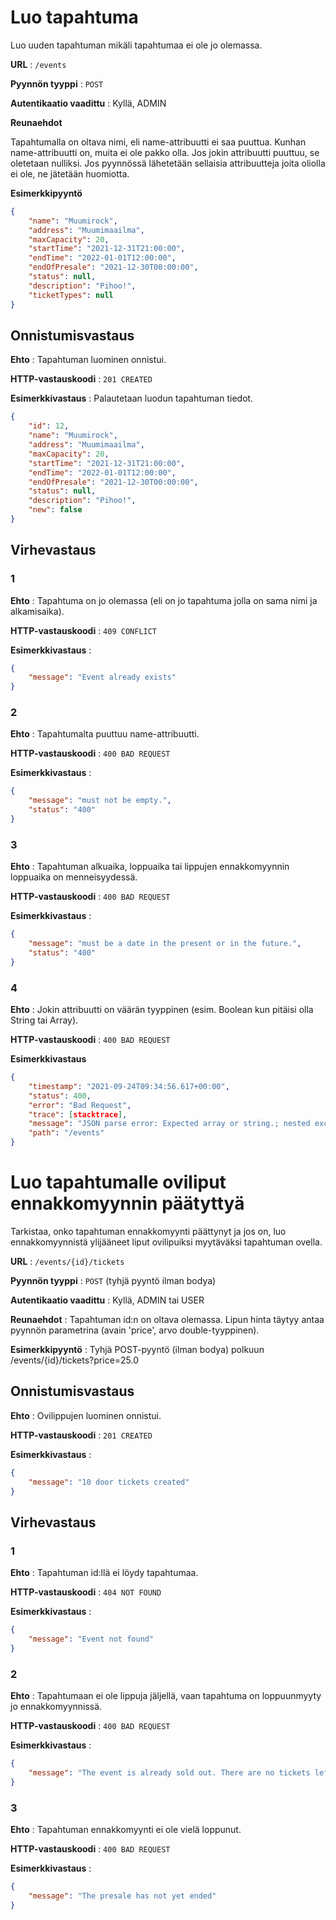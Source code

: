 # Luo tapahtuma

Luo uuden tapahtuman mikäli tapahtumaa ei ole jo olemassa.

**URL** : `/events`

**Pyynnön tyyppi** : `POST`

**Autentikaatio vaadittu** : Kyllä, ADMIN

**Reunaehdot**

Tapahtumalla on oltava nimi, eli name-attribuutti ei saa puuttua. Kunhan name-attribuutti on, muita ei ole pakko olla. Jos jokin attribuutti puuttuu, se oletetaan nulliksi. Jos pyynnössä lähetetään sellaisia attribuutteja joita oliolla ei ole, ne jätetään huomiotta. 

**Esimerkkipyyntö** 

```json
{
    "name": "Muumirock",
    "address": "Muumimaailma",
    "maxCapacity": 20,
    "startTime": "2021-12-31T21:00:00",
    "endTime": "2022-01-01T12:00:00",
    "endOfPresale": "2021-12-30T00:00:00",
    "status": null,
    "description": "Pihoo!",
    "ticketTypes": null
}
```

## Onnistumisvastaus

**Ehto** : Tapahtuman luominen onnistui.

**HTTP-vastauskoodi** : `201 CREATED`

**Esimerkkivastaus** : Palautetaan luodun tapahtuman tiedot.
```json
{
    "id": 12,
    "name": "Muumirock",
    "address": "Muumimaailma",
    "maxCapacity": 20,
    "startTime": "2021-12-31T21:00:00",
    "endTime": "2022-01-01T12:00:00",
    "endOfPresale": "2021-12-30T00:00:00",
    "status": null,
    "description": "Pihoo!",
    "new": false
}
```

## Virhevastaus

### 1

**Ehto** : Tapahtuma on jo olemassa (eli on jo tapahtuma jolla on sama nimi ja alkamisaika).

**HTTP-vastauskoodi** : `409 CONFLICT`

**Esimerkkivastaus** :  
```json
{
    "message": "Event already exists"
}
```

### 2

**Ehto** : Tapahtumalta puuttuu name-attribuutti.

**HTTP-vastauskoodi** : `400 BAD REQUEST`

**Esimerkkivastaus** : 
```json
{
    "message": "must not be empty.",
    "status": "400"
}
```

### 3

**Ehto** : Tapahtuman alkuaika, loppuaika tai lippujen ennakkomyynnin loppuaika on menneisyydessä.

**HTTP-vastauskoodi** : `400 BAD REQUEST`

**Esimerkkivastaus** :
```json
{
    "message": "must be a date in the present or in the future.",
    "status": "400"
}
```

### 4

**Ehto** : Jokin attribuutti on väärän tyyppinen (esim. Boolean kun pitäisi olla String tai Array).

**HTTP-vastauskoodi** : `400 BAD REQUEST`

**Esimerkkivastaus**
```json
{
    "timestamp": "2021-09-24T09:34:56.617+00:00",
    "status": 400,
    "error": "Bad Request",
    "trace": [stacktrace],    
    "message": "JSON parse error: Expected array or string.; nested exception is com.fasterxml.jackson.databind.exc.MismatchedInputException: Expected array or string.\n at [Source: (PushbackInputStream); line: 7, column: 21] (through reference chain: fi.paikalla.ticketguru.Entities.Event[\"endOfPresale\"])",
    "path": "/events"
}
```

# Luo tapahtumalle oviliput ennakkomyynnin päätyttyä

Tarkistaa, onko tapahtuman ennakkomyynti päättynyt ja jos on, luo ennakkomyynnistä ylijääneet liput ovilipuiksi myytäväksi tapahtuman ovella.

**URL** : `/events/{id}/tickets`

**Pyynnön tyyppi** : `POST` (tyhjä pyyntö ilman bodya)

**Autentikaatio vaadittu** : Kyllä, ADMIN tai USER

**Reunaehdot** : Tapahtuman id:n on oltava olemassa. Lipun hinta täytyy antaa pyynnön parametrina (avain 'price', arvo double-tyyppinen).

**Esimerkkipyyntö** : Tyhjä POST-pyyntö (ilman bodya) polkuun /events/{id}/tickets?price=25.0

## Onnistumisvastaus

**Ehto** : Ovilippujen luominen onnistui.

**HTTP-vastauskoodi** : `201 CREATED`

**Esimerkkivastaus** : 
```json
{
    "message": "10 door tickets created"
}
```

## Virhevastaus

### 1

**Ehto** : Tapahtuman id:llä ei löydy tapahtumaa.

**HTTP-vastauskoodi** : `404 NOT FOUND`

**Esimerkkivastaus** :  
```json
{
    "message": "Event not found"
}
```

### 2

**Ehto** : Tapahtumaan ei ole lippuja jäljellä, vaan tapahtuma on loppuunmyyty jo ennakkomyynnissä.

**HTTP-vastauskoodi** : `400 BAD REQUEST`

**Esimerkkivastaus** :  
```json
{
    "message": "The event is already sold out. There are no tickets left"
}
```

### 3

**Ehto** : Tapahtuman ennakkomyynti ei ole vielä loppunut.

**HTTP-vastauskoodi** : `400 BAD REQUEST`

**Esimerkkivastaus** :  
```json
{
    "message": "The presale has not yet ended"
}
```